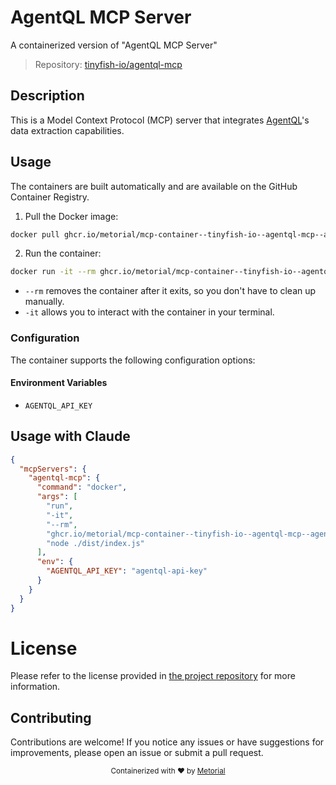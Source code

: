 
# AgentQL MCP Server

A containerized version of "AgentQL MCP Server"

> Repository: [tinyfish-io/agentql-mcp](https://github.com/tinyfish-io/agentql-mcp)

## Description

This is a Model Context Protocol (MCP) server that integrates [AgentQL](https://agentql.com)'s data extraction capabilities.


## Usage

The containers are built automatically and are available on the GitHub Container Registry.

1. Pull the Docker image:

```bash
docker pull ghcr.io/metorial/mcp-container--tinyfish-io--agentql-mcp--agentql-mcp
```

2. Run the container:

```bash
docker run -it --rm ghcr.io/metorial/mcp-container--tinyfish-io--agentql-mcp--agentql-mcp 
```

- `--rm` removes the container after it exits, so you don't have to clean up manually.
- `-it` allows you to interact with the container in your terminal.


### Configuration

The container supports the following configuration options:




#### Environment Variables

- `AGENTQL_API_KEY`




## Usage with Claude

```json
{
  "mcpServers": {
    "agentql-mcp": {
      "command": "docker",
      "args": [
        "run",
        "-it",
        "--rm",
        "ghcr.io/metorial/mcp-container--tinyfish-io--agentql-mcp--agentql-mcp",
        "node ./dist/index.js"
      ],
      "env": {
        "AGENTQL_API_KEY": "agentql-api-key"
      }
    }
  }
}
```

# License

Please refer to the license provided in [the project repository](https://github.com/tinyfish-io/agentql-mcp) for more information.

## Contributing

Contributions are welcome! If you notice any issues or have suggestions for improvements, please open an issue or submit a pull request.

<div align="center">
  <sub>Containerized with ❤️ by <a href="https://metorial.com">Metorial</a></sub>
</div>
  